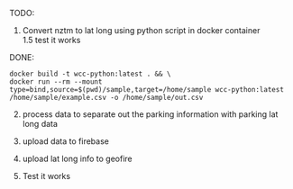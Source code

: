 TODO:


1. Convert nztm to lat long using python script in docker container   
   1.5 test it works

DONE: 
```$bash
docker build -t wcc-python:latest . && \
docker run --rm --mount type=bind,source=$(pwd)/sample,target=/home/sample wcc-python:latest /home/sample/example.csv -o /home/sample/out.csv
```
2. process data to separate out the parking information with parking lat long data

3. upload data to firebase

4. upload lat long info to geofire

5. Test it works

